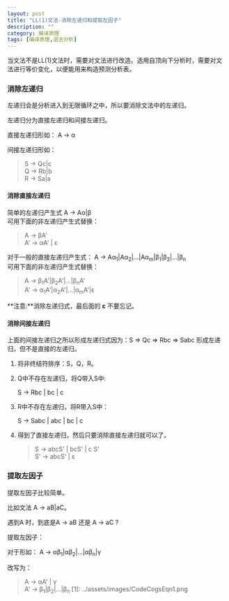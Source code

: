 ```yaml
---
layout: post
title: "LL(1)文法-消除左递归和提取左因子"
description: ""
category: 编译原理
tags: [编译原理,语法分析]
---
```


当文法不是LL(1)文法时，需要对文法进行改造。选用自顶向下分析时，需要对文法进行等价变化，以便能用来构造预测分析表。

### 消除左递归

左递归会是分析进入到无限循环之中，所以要消除文法中的左递归。

左递归分为直接左递归和间接左递归。

直接左递归形如： A → α

间接左递归形如：

> S → Qc|c  
> Q → Rb|b  
> R → Sa|a

#### 消除直接左递归

简单的左递归产生式 A → Aα|β  
可用下面的非左递归产生式替换：

> A → βA'  
> A' → αA' | ε

对于一般的直接左递归产生式： A → Aα<sub>1</sub>|Aα<sub>2</sub>|...|Aα<sub>m</sub>|β<sub>1</sub>|β<sub>2</sub>|...|β<sub>n</sub>  
可用下面的非左递归产生式替换：

> A → β<sub>1</sub>A'|β<sub>2</sub>A'|...|β<sub>n</sub>A'  
> A' → α<sub>1</sub>A'|α<sub>2</sub>A'|...|α<sub>m</sub>A'|ε

**注意:**消除左递归式，最后面的 **ε** 不要忘记。

#### 消除间接左递归

上面的间接左递归之所以形成左递归式因为：S ⇒ Qc ⇒ Rbc ⇒ Sabc 形成左递归，但不是直接的左递归。

1.  将非终结符排序：S，Q，R。
2.  Q中不存在左递归，将Q带入S中:
    
    S → Rbc | bc | c

3.  R中不存在左递归，将R带入S中：
    
    S → Sabc | abc | bc | c

4.  得到了直接左递归，然后只要消除直接左递归就可以了。
    
    > S → abcS' | bcS' | c S'  
    > S' → abcS' | ε

### 提取左因子

提取左因子比较简单。

比如文法 A → aB|aC。

遇到A 时，到底是A → aB 还是 A → aC ?

提取左因子：

对于形如： A → αβ<sub>1</sub>|αβ<sub>2</sub>|...|αβ<sub>n</sub>|γ

改写为：

> A → αA' | γ  
> A' → β<sub>1</sub>|β<sub>2</sub>|...|β<sub>n</sub> [1]: ../assets/images/CodeCogsEqn1.png